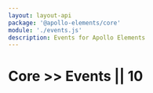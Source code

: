 ```yaml
---
layout: layout-api
package: '@apollo-elements/core'
module: './events.js'
description: Events for Apollo Elements
---
```

# Core >> Events || 10
